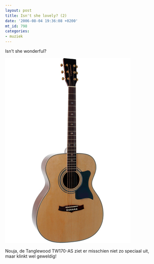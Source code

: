 ```yaml
---
layout: post
title: Isn't she lovely? (2)
date: '2006-08-04 19:36:08 +0200'
mt_id: 798
categories:
- muziek
---
```

Isn't she wonderful?

<a href="http://www.tanglewoodguitars.co.uk/products/stockDetails.asp?cID=437&sID=1747"><img src="/images/TW170AS-MED.jpg" width="407" height="600" alt="Tanglewood TW170-AS" /></a>

Nouja, de Tanglewood TW170-AS ziet er misschien niet zo speciaal uit, maar klinkt wel geweldig!
